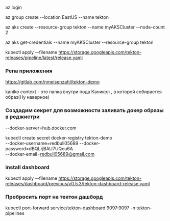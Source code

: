 az login

az group create --location EastUS --name tekton

az aks create --resource-group tekton --name myAKSCluster --node-count 2

az aks get-credentials --name myAKSCluster --resource-group tekton

<!-- kubectl apply -f https://storage.googleapis.com/tekton-releases/latest/release.yaml -->
kubectl apply --filename https://storage.googleapis.com/tekton-releases/pipeline/latest/release.yaml

### Репа приложения
https://gitlab.com/nmeisenzahl/tekton-demo

kaniko context - это папка внутри пода Каникол , в которой собирается образ(Ну наверное)


### Создадим секрет для возможности заливать докер образы в реджистри

--docker-server=hub.docker.com

kubectl create secret docker-registry tekton-demo  \
        --docker-username=redbull05689 --docker-password=dBQLrjBAU7UQcu6A \
        --docker-email=redbull05689@gmail.com

### install dashboard
kubectl apply --filename https://storage.googleapis.com/tekton-releases/dashboard/previous/v0.5.3/tekton-dashboard-release.yaml

### Пробросить порт на тектон дашборд
 kubectl port-forward service/tekton-dashboard 9097:9097 -n tekton-pipelines